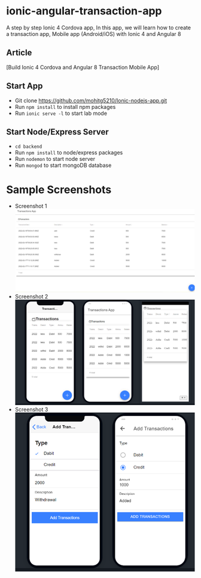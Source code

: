 # ionic-angular-transaction-app
A step by step Ionic 4 Cordova app, In this app, we will learn how to create a transaction app, Mobile app (Android/iOS) with Ionic 4 and Angular 8

## Article
[Build Ionic 4 Cordova and Angular 8 Transaction Mobile App]

## Start App
* Git clone https://github.com/mohitg5210/Ionic-nodejs-app.git
* Run `npm install` to install npm packages
* Run `ionic serve -l` to start lab mode

## Start Node/Express Server
* `cd backend`
* Run `npm install` to node/express packages
* Run `nodemon` to start node server
* Run `mongod` to start mongoDB database

# Sample Screenshots
* Screenshot 1
![alt text](https://github.com/mohitg5210/Ionic-nodejs-app/blob/main/Screenshot_1.png?raw=true)
* Screenshot 2
![alt text](https://github.com/mohitg5210/Ionic-nodejs-app/blob/main/Screenshot_3.png?raw=true)
* Screenshot 3
![alt text](https://github.com/mohitg5210/Ionic-nodejs-app/blob/main/Screenshot_4.png?raw=true)
